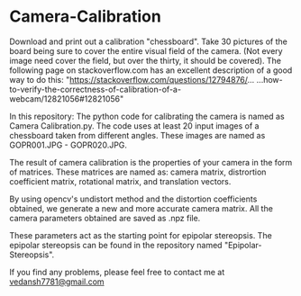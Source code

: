 # Camera-Calibration
Download and print out a calibration "chessboard". Take 30 pictures of the board being sure to cover the entire visual field of the camera. (Not every image need cover the field, but over the thirty, it should be covered). The following page on stackoverflow.com has
an excellent description of a good way to do this:
"https://stackoverflow.com/questions/12794876/... ...how-to-verify-the-correctness-of-calibration-of-a-
webcam/12821056#12821056"

In this repository:
The python code for calibrating the camera is named as Camera Calibration.py. The code uses at least 20 input images of a chessboard taken from different angles. These images are named as GOPR001.JPG - GOPR020.JPG.

The result of camera calibration is the properties of your camera in the form of matrices. These matrices are named as: camera matrix, distrortion
coefficient matrix, rotational matrix, and translation vectors.

By using opencv's undistort method and the distortion coefficients obtained, we generate a new and more accurate camera matrix. 
All the camera parameters obtained are saved as .npz file.

These parameters act as the starting point for epipolar stereopsis. The epipolar stereopsis can be found in the repository named "Epipolar-Stereopsis".

If you find any problems, please feel free to contact me at vedansh7781@gmail.com
